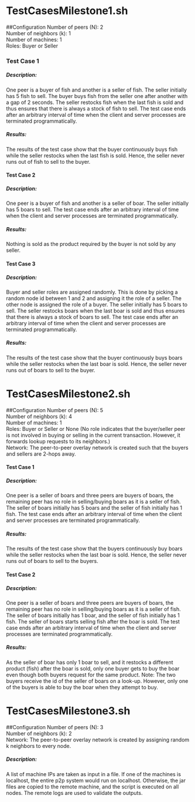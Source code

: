 # TestCasesMilestone1.sh
##Configuration
Number of peers (N): 2\
Number of neighbors (k): 1\
Number of machines: 1\
Roles: Buyer or Seller

### Test Case 1
##### Description: 
One peer is a buyer of fish and another is a seller of fish. The seller initially has 5 fish to sell. The buyer buys fish from the seller one after another with a gap of 2 seconds. 
The seller restocks fish when the last fish is sold and thus ensures that there is always a stock of fish to sell.
The test case ends after an arbitrary interval of time when the client and server processes are terminated programmatically.
##### Results:
The results of the test case show that the buyer continuously buys fish while the seller restocks when the last fish is sold. Hence, the seller never runs out of fish to sell to the buyer.

#### Test Case 2
##### Description:
One peer is a buyer of fish and another is a seller of boar. The seller initially has 5 boars to sell.
The test case ends after an arbitrary interval of time when the client and server processes are terminated programmatically.

##### Results:
Nothing is sold as the product required by the buyer is not sold by any seller.

#### Test Case 3
##### Description:
Buyer and seller roles are assigned randomly. This is done by picking a random node id between 1 and 2 and assigning it the role of a seller. The other node is assigned the role of a buyer. 
The seller initially has 5 boars to sell. The seller restocks boars when the last boar is sold and thus ensures that there is always a stock of boars to sell.
The test case ends after an arbitrary interval of time when the client and server processes are terminated programmatically.

##### Results:
The results of the test case show that the buyer continuously buys boars while the seller restocks when the last boar is sold. Hence, the seller never runs out of boars to sell to the buyer.

# TestCasesMilestone2.sh
##Configuration
Number of peers (N): 5\
Number of neighbors (k): 4\
Number of machines: 1\
Roles: Buyer or Seller or None (No role indicates that the buyer/seller peer is not involved in buying or selling in the current transaction. However, it forwards lookup requests to its neighbors.)\
Network: The peer-to-peer overlay network is created such that the buyers and sellers are 2-hops away.

#### Test Case 1
##### Description:
One peer is a seller of boars and three peers are buyers of boars, the remaining peer has no role in selling/buying boars as it is a seller of fish.
The seller of boars initially has 5 boars and the seller of fish initially has 1 fish.
The test case ends after an arbitrary interval of time when the client and server processes are terminated programmatically.

##### Results:
The results of the test case show that the buyers continuously buy boars while the seller restocks when the last boar is sold. Hence, the seller never runs out of boars to sell to the buyers.

#### Test Case 2
##### Description:
One peer is a seller of boars and three peers are buyers of boars, the remaining peer has no role in selling/buying boars as it is a seller of fish.
The seller of boars initially has 1 boar, and the seller of fish initially has 1 fish. The seller of boars starts selling fish after the boar is sold.
The test case ends after an arbitrary interval of time when the client and server processes are terminated programmatically.

##### Results:
As the seller of boar has only 1 boar to sell, and it restocks a different product (fish) after the boar is sold, only one buyer gets to buy the boar even though both buyers request for the same product. Note: The two buyers receive the id of the seller of boars on a look-up. However, only one of the buyers is able to buy the boar when they attempt to buy.

# TestCasesMilestone3.sh
##Configuration
Number of peers (N): 3\
Number of neighbors (k): 2\
Network: The peer-to-peer overlay network is created by assigning random k neighbors to every node.

##### Description:
A list of machine IPs are taken as input in a file. If one of the machines is localhost, the entire p2p system would run on localhost. Otherwise, the jar files are copied to the remote machine, and the script is executed on all nodes. The remote logs are used to validate the outputs. 

